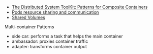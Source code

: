 - [The Distributed System ToolKit: Patterns for Composite Containers](https://kubernetes.io/blog/2015/06/the-distributed-system-toolkit-patterns/)
- [Pods resource sharing and communication](https://kubernetes.io/docs/concepts/workloads/pods/#resource-sharing-and-communication)
- [Shared Volumes](https://kubernetes.io/docs/tasks/access-application-cluster/communicate-containers-same-pod-shared-volume/)

Multi-container Patterns
- side car: performs a task that helps the main container 
- ambassador: proxies container traffic 
- adapter: transforms container output
